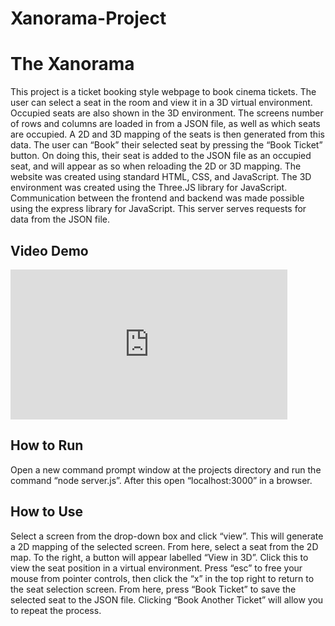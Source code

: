 # Xanorama-Project
<h1>The Xanorama</h1>

<p>This project is a ticket booking style webpage to book cinema tickets. The user can select a seat in the room and view it in a 3D virtual environment. Occupied seats are also shown in the 3D environment. The screens number of rows and columns are loaded in from a JSON file, as well as which seats are occupied. A 2D and 3D mapping of the seats is then generated from this data. The user can “Book” their selected seat by pressing the “Book Ticket” button. On doing this, their seat is added to the JSON file as an occupied seat, and will appear as so when reloading the 2D or 3D mapping. The website was created using standard HTML, CSS, and JavaScript. The 3D environment was created using the Three.JS library for JavaScript. Communication between the frontend and backend was made possible using the express library for JavaScript. This server serves requests for data from the JSON file.</p>

<h2>Video Demo</h2>
<iframe width="443" height="240" src="https://www.youtube.com/embed/xAR4VPRN9e0" title="The Xanorama - Demo" frameborder="0" allow="accelerometer; autoplay; clipboard-write; encrypted-media; gyroscope; picture-in-picture; web-share" allowfullscreen></iframe>

<h2>How to Run</h2>
<p>Open a new command prompt window at the projects directory and run the command “node server.js”. After this open “localhost:3000” in a browser.</p>

<h2>How to Use</h2>
<p>Select a screen from the drop-down box and click “view”. This will generate a 2D mapping of the selected screen. From here, select a seat from the 2D map. To the right, a button will appear labelled “View in 3D”. Click this to view the seat position in a virtual environment. Press “esc” to free your mouse from pointer controls, then click the “x” in the top right to return to the seat selection screen. From here, press “Book Ticket” to save the selected seat to the JSON file. Clicking “Book Another Ticket” will allow you to repeat the process.</p>
